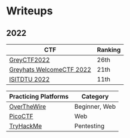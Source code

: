 # Writeups

## 2022

| CTF                                                     | Ranking |
|---------------------------------------------------------|---------|
| [GreyCTF2022](../GreyCTF2022) | 26th     |
| [Greyhats WelcomeCTF 2022](../Greyhats-WelcomeCTF-2022)| 21th |
| [ISITDTU 2022](../ISITDTU2022) | 11th |

| Practicing Platforms | Category | 
|----------------------|----------|
| [OverTheWire](../OverTheWire) | Beginner, Web | 
| [PicoCTF](../PicoCTF) | Web | 
| [TryHackMe](../TryHackMe) | Pentesting | 